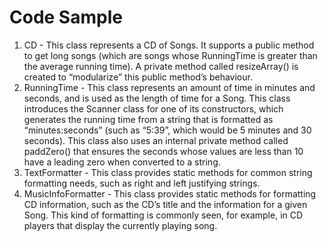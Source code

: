 ---
---
# Code Sample

1. CD - This class represents a CD of Songs. It supports a public method to get long songs (which are songs whose RunningTime is greater than the average running time). A private method called resizeArray() is created to “modularize” this public method’s behaviour.
2. RunningTime - This class represents an amount of time in minutes and seconds, and is used as the length of time for a Song. This class introduces the Scanner class for one of its constructors, which generates the running time from a string that is formatted as “minutes:seconds” (such as “5:39”, which would be 5 minutes and 30 seconds).
This class also uses an internal private method called paddZero()  that ensures the seconds whose values are less than 10 have a leading zero when converted to a string.
3. TextFormatter - This class provides static methods for common string formatting needs, such as right and left justifying strings.
4. MusicInfoFormatter - This class provides static methods for formatting CD information, such as the CD’s title and the information for a given Song. This kind of formatting is commonly seen, for example, in CD players that display the currently playing song.
